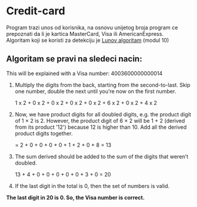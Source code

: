 # Credit-card
Program trazi unos od korisnika, na osnovu unijetog broja program ce prepoznati da li je kartica MasterCard, Visa ili AmericanExpress. <br>
Algoritam koji se koristi za detekciju je [Lunov algoritam](https://gocardless.com/guides/posts/what-is-luhn-algorithm/#:~:text=Luhn%20Algorithm%2C%20or%20Modulus%2010,days%20as%20an%20IBM%20researcher.) (modul 10)<br>
## Algoritam se pravi na sledeci nacin:
This will be explained with a Visa number: 4003600000000014
1. Multiply the digits from the back, starting from the second-to-last. Skip one number, double the next until you’re now on the first number. 

      1 x 2 + 0 x 2 + 0 x 2 + 0 x 2 + 0 x 2 + 6 x 2 + 0 x 2 + 4 x 2

2. Now, we have product digits for all doubled digits, e.g. the product digit of 1 × 2 is 2. 
However, the product digit of 6 × 2 will be 1 + 2 (derived from its product '12') because 12 is higher than 10. Add all the derived product digits together. 

      = 2 + 0 + 0 + 0 + 0 + 1 + 2 + 0 + 8 = 13

3. The sum derived should be added to the sum of the digits that weren’t doubled. 

      13 + 4 + 0 + 0 + 0 + 0 + 0 + 3 + 0 = 20

4. If the last digit in the total is 0, then the set of numbers is valid.

**The last digit in 20 is 0. So, the Visa number is correct.**
